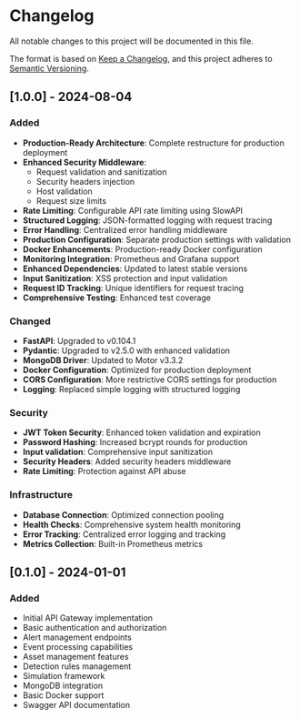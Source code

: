 # Changelog

All notable changes to this project will be documented in this file.

The format is based on [Keep a Changelog](https://keepachangelog.com/en/1.0.0/),
and this project adheres to [Semantic Versioning](https://semver.org/spec/v2.0.0.html).

## [1.0.0] - 2024-08-04

### Added
- **Production-Ready Architecture**: Complete restructure for production deployment
- **Enhanced Security Middleware**: 
  - Request validation and sanitization
  - Security headers injection
  - Host validation
  - Request size limits
- **Rate Limiting**: Configurable API rate limiting using SlowAPI
- **Structured Logging**: JSON-formatted logging with request tracing
- **Error Handling**: Centralized error handling middleware
- **Production Configuration**: Separate production settings with validation
- **Docker Enhancements**: Production-ready Docker configuration
- **Monitoring Integration**: Prometheus and Grafana support
- **Enhanced Dependencies**: Updated to latest stable versions
- **Input Sanitization**: XSS protection and input validation
- **Request ID Tracking**: Unique identifiers for request tracing
- **Comprehensive Testing**: Enhanced test coverage

### Changed
- **FastAPI**: Upgraded to v0.104.1
- **Pydantic**: Upgraded to v2.5.0 with enhanced validation
- **MongoDB Driver**: Updated to Motor v3.3.2
- **Docker Configuration**: Optimized for production deployment
- **CORS Configuration**: More restrictive CORS settings for production
- **Logging**: Replaced simple logging with structured logging

### Security
- **JWT Token Security**: Enhanced token validation and expiration
- **Password Hashing**: Increased bcrypt rounds for production
- **Input validation**: Comprehensive input sanitization
- **Security Headers**: Added security headers middleware
- **Rate Limiting**: Protection against API abuse

### Infrastructure
- **Database Connection**: Optimized connection pooling
- **Health Checks**: Comprehensive system health monitoring
- **Error Tracking**: Centralized error logging and tracking
- **Metrics Collection**: Built-in Prometheus metrics

## [0.1.0] - 2024-01-01

### Added
- Initial API Gateway implementation
- Basic authentication and authorization
- Alert management endpoints
- Event processing capabilities
- Asset management features
- Detection rules management
- Simulation framework
- MongoDB integration
- Basic Docker support
- Swagger API documentation
